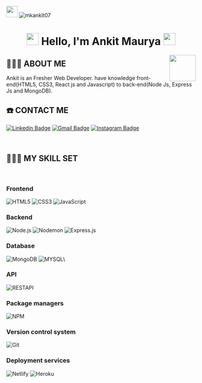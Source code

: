 <p align="left"> <img src="https://media.giphy.com/media/iY8CRBdQXODJSCERIr/giphy.gif" width="30px"> <img src="https://komarev.com/ghpvc/?username=mkankit07&label=Profile%20views&color=0e75b6&style=flat" alt="mkankit07" /> </p>
<h1 align="center">
<img src="https://github.com/blackcater/blackcater/raw/master/images/Hi.gif" height="32" />
Hello, I'm Ankit Maurya
<img src="https://github.com/blackcater/blackcater/raw/master/images/Hi.gif" height="32" />
</h1>

<img align='right' src="https://media.giphy.com/media/LmNwrBhejkK9EFP504/giphy.gif" width="70">

## 👨🏾‍💻 ABOUT ME

<p>Ankit  is an Fresher Web Developer. have knowledge  front-end(HTML5, CSS3, React js and Javascript) to back-end(Node Js, Express Js and MongoDB).</p>


## ☎️ CONTACT ME
[![Linkedin Badge](https://img.shields.io/badge/-Ankit-blue?style=flat-square&logo=Linkedin&logoColor=white&link=https://www.linkedin.com/in/ankit-maurya-481890219/)](https://www.linkedin.com/in/ankit-maurya-481890219/)
[![Gmail Badge](https://img.shields.io/badge/-ankit20@navgurukul.org-c14438?style=flat-square&logo=Gmail&logoColor=white&link=mailto:ankit20@navgurukul.org)](mailto:ankit20@navgurukul.org)
[![Instagram Badge](https://img.shields.io/badge/-mkankit07-c14438?style=flat-square&logo=Instagram&logoColor=white&link=https://www.instagram.com/mkankit07/)](https://www.instagram.com/mkankit07/)

<br />

## 👨🏾‍🔧 MY SKILL SET

<br />

### Frontend

![HTML5](https://img.shields.io/badge/-HTML5-000000?style=flat&logo=HTML5)
![CSS3](https://img.shields.io/badge/-CSS3-000000?style=flat&logo=CSS3&logoColor=1572B6)
![JavaScript](https://img.shields.io/badge/-JavaScript-000000?style=flat&logo=javascript)

### Backend

![Node.js](https://img.shields.io/badge/-Node.js-000000?style=flat&logo=Node.js&logoColor=339933)
![Nodemon](https://img.shields.io/badge/-Nodemon-000000?style=flat&logo=Nodemon&logoColor=76D04B)
![Express.js](https://img.shields.io/badge/-Express.js-000000?style=flat&logo=Express.js&logoColor=76D04B)

### Database

![MongoDB](https://img.shields.io/badge/-MongoDB-000000?style=flat&logo=MongoDB&logoColor=47A248)
![MYSQL](https://img.shields.io/badge/-MYSQL-000000?style=flat&logo=MYSQL&logoColor=336791)\

### API

![RESTAPI](https://img.shields.io/badge/-RESTAPI-000000?style=flat&logo=RESTAPI&logoColor=336791)

### Package managers

![NPM](https://img.shields.io/badge/-NPM-000000?style=flat&logo=NPM&logoColor=CB3837)

### Version control system

![Git](https://img.shields.io/badge/-Git-000000?style=flat&logo=Git&logoColor=F05032)

### Deployment services

![Netlify](https://img.shields.io/badge/-Netlify-000000?style=flat&logo=Netlify%20AWS&logoColor=FFFFFF)
![Heroku](https://img.shields.io/badge/-Heroku-000000?style=flat&logo=Heroku%20AWS&logoColor=FFFFFF)
